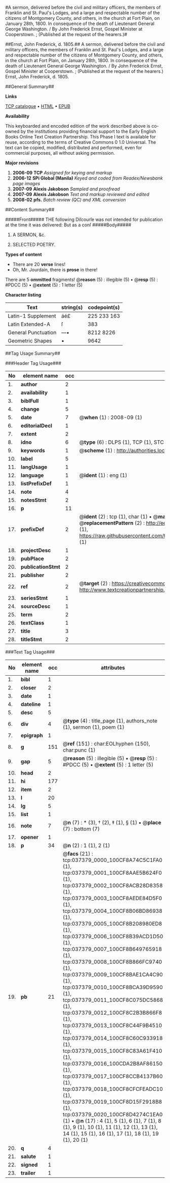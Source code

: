 #A sermon, delivered before the civil and military officers, the members of Franklin and St. Paul's Lodges, and a large and respectable number of the citizens of Montgomery County, and others, in the church at Fort Plain, on January 28th, 1800. In consequence of the death of Lieutenant General George Washington. / By John Frederick Ernst, Gospel Minister at Cooperstown. ; (Published at the request of the hearers.)#

##Ernst, John Frederick, d. 1805.##
A sermon, delivered before the civil and military officers, the members of Franklin and St. Paul's Lodges, and a large and respectable number of the citizens of Montgomery County, and others, in the church at Fort Plain, on January 28th, 1800. In consequence of the death of Lieutenant General George Washington. / By John Frederick Ernst, Gospel Minister at Cooperstown. ; (Published at the request of the hearers.)
Ernst, John Frederick, d. 1805.

##General Summary##

**Links**

[TCP catalogue](http://www.ota.ox.ac.uk/tcp/)  • 
[HTML](http://tei.it.ox.ac.uk/tcp/Texts-HTML/free/N28/N28051.html)  • 
[EPUB](http://tei.it.ox.ac.uk/tcp/Texts-EPUB/free/N28/N28051.epub)

**Availability**

This keyboarded and encoded edition of the
	       work described above is co-owned by the institutions
	       providing financial support to the Early English Books
	       Online Text Creation Partnership. This Phase I text is
	       available for reuse, according to the terms of Creative
	       Commons 0 1.0 Universal. The text can be copied,
	       modified, distributed and performed, even for
	       commercial purposes, all without asking permission.

**Major revisions**

1. __2006-09__ __TCP__ *Assigned for keying and markup*
1. __2006-12__ __SPi Global (Manila)__ *Keyed and coded from Readex/Newsbank page images*
1. __2007-09__ __Alexis Jakobson__ *Sampled and proofread*
1. __2007-09__ __Alexis Jakobson__ *Text and markup reviewed and edited*
1. __2008-02__ __pfs.__ *Batch review (QC) and XML conversion*

##Content Summary##

#####Front#####
THE following Diſcourſe was not intended for publication at the time it was delivered: But as a conſ
#####Body#####

1. A SERMON, &c.

1. SELECTED POETRY.

**Types of content**

  * There are 20 **verse** lines!
  * Oh, Mr. Jourdain, there is **prose** in there!

There are 5 **ommitted** fragments! 
 @__reason__ (5) : illegible (5)  •  @__resp__ (5) : #PDCC (5)  •  @__extent__ (5) : 1 letter (5)

**Character listing**


|Text|string(s)|codepoint(s)|
|---|---|---|
|Latin-1 Supplement|áé£|225 233 163|
|Latin Extended-A|ſ|383|
|General Punctuation|—•|8212 8226|
|Geometric Shapes|▪|9642|

##Tag Usage Summary##

###Header Tag Usage###

|No|element name|occ|attributes|
|---|---|---|---|
|1.|__author__|2||
|2.|__availability__|1||
|3.|__biblFull__|1||
|4.|__change__|5||
|5.|__date__|7| @__when__ (1) : 2008-09 (1)|
|6.|__editorialDecl__|1||
|7.|__extent__|2||
|8.|__idno__|6| @__type__ (6) : DLPS (1), TCP (1), STC (1), NOTIS (1), IMAGE-SET (1), EVANS-CITATION (1)|
|9.|__keywords__|1| @__scheme__ (1) : http://authorities.loc.gov/ (1)|
|10.|__label__|5||
|11.|__langUsage__|1||
|12.|__language__|1| @__ident__ (1) : eng (1)|
|13.|__listPrefixDef__|1||
|14.|__note__|4||
|15.|__notesStmt__|2||
|16.|__p__|11||
|17.|__prefixDef__|2| @__ident__ (2) : tcp (1), char (1)  •  @__matchPattern__ (2) : ([0-9\-]+):([0-9IVX]+) (1), (.+) (1)  •  @__replacementPattern__ (2) : http://eebo.chadwyck.com/downloadtiff?vid=$1&page=$2 (1), https://raw.githubusercontent.com/textcreationpartnership/Texts/master/tcpchars.xml#$1 (1)|
|18.|__projectDesc__|1||
|19.|__pubPlace__|2||
|20.|__publicationStmt__|2||
|21.|__publisher__|2||
|22.|__ref__|2| @__target__ (2) : https://creativecommons.org/publicdomain/zero/1.0/ (1), http://www.textcreationpartnership.org/docs/. (1)|
|23.|__seriesStmt__|1||
|24.|__sourceDesc__|1||
|25.|__term__|2||
|26.|__textClass__|1||
|27.|__title__|3||
|28.|__titleStmt__|2||


###Text Tag Usage###

|No|element name|occ|attributes|
|---|---|---|---|
|1.|__bibl__|1||
|2.|__closer__|2||
|3.|__date__|1||
|4.|__dateline__|1||
|5.|__desc__|5||
|6.|__div__|4| @__type__ (4) : title_page (1), authors_note (1), sermon (1), poem (1)|
|7.|__epigraph__|1||
|8.|__g__|151| @__ref__ (151) : char:EOLhyphen (150), char:punc (1)|
|9.|__gap__|5| @__reason__ (5) : illegible (5)  •  @__resp__ (5) : #PDCC (5)  •  @__extent__ (5) : 1 letter (5)|
|10.|__head__|2||
|11.|__hi__|177||
|12.|__item__|2||
|13.|__l__|20||
|14.|__lg__|5||
|15.|__list__|1||
|16.|__note__|7| @__n__ (7) : * (3), † (2), ‡ (1), § (1)  •  @__place__ (7) : bottom (7)|
|17.|__opener__|1||
|18.|__p__|34| @__n__ (2) : 1 (1), 2 (1)|
|19.|__pb__|21| @__facs__ (21) : tcp:037379_0000_100CF8A74C5C1FA0 (1), tcp:037379_0001_100CF8AAE5B624F0 (1), tcp:037379_0002_100CF8ACB28D8358 (1), tcp:037379_0003_100CF8AEDE84D5F0 (1), tcp:037379_0004_100CF8B06BD86938 (1), tcp:037379_0005_100CF8B208980ED8 (1), tcp:037379_0006_100CF8B39ACD1D50 (1), tcp:037379_0007_100CF8B649765918 (1), tcp:037379_0008_100CF8B866FC9740 (1), tcp:037379_0009_100CF8BAE1CA4C90 (1), tcp:037379_0010_100CF8BCA39D9590 (1), tcp:037379_0011_100CF8C075DC5868 (1), tcp:037379_0012_100CF8C2B3B866F8 (1), tcp:037379_0013_100CF8C44F9B4510 (1), tcp:037379_0014_100CF8C60C933918 (1), tcp:037379_0015_100CF8C83A61F410 (1), tcp:037379_0016_100CDA2B8AF86150 (1), tcp:037379_0017_100CF8CCB4137B60 (1), tcp:037379_0018_100CF8CFCFEADC10 (1), tcp:037379_0019_100CF8D15F2918B8 (1), tcp:037379_0020_100CF8D4274C1EA0 (1)  •  @__n__ (17) : 4 (1), 5 (1), 6 (1), 7 (1), 8 (1), 9 (1), 10 (1), 11 (1), 12 (1), 13 (1), 14 (1), 15 (1), 16 (1), 17 (1), 18 (1), 19 (1), 20 (1)|
|20.|__q__|4||
|21.|__salute__|1||
|22.|__signed__|1||
|23.|__trailer__|1||
